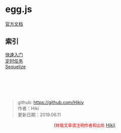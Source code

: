 # egg.js
[官方文档](https://eggjs.org/zh-cn/tutorials/index.html)

## 索引
[快速入门](https://github.com/Hikiy/Notes/blob/master/%E6%A1%86%E6%9E%B6/egg.js/%E5%BF%AB%E9%80%9F%E5%85%A5%E9%97%A8.md)  
[定时任务](https://github.com/Hikiy/Notes/blob/master/%E6%A1%86%E6%9E%B6/egg.js/%E5%AE%9A%E6%97%B6%E4%BB%BB%E5%8A%A1.md)  
[Sequelize](https://github.com/Hikiy/Notes/blob/master/%E6%A1%86%E6%9E%B6/egg.js/Sequelize.md)  



<br /><br /><br /><br />
> github: https://github.com/Hikiy  
> 作者：Hiki  
> 更新日期：2019.06.11

<center>(<font color=red size=2>转载文章请注明作者和出处 </font><a href="https://github.com/Hikiy">Hiki)</a></center>  
